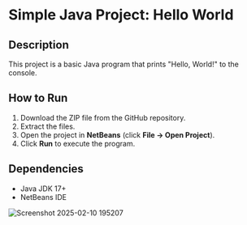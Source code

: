 # Simple Java Project: Hello World

## Description
This project is a basic Java program that prints "Hello, World!" to the console.

## How to Run
1. Download the ZIP file from the GitHub repository.
2. Extract the files.
3. Open the project in **NetBeans** (click **File → Open Project**).
4. Click **Run** to execute the program.

## Dependencies
- Java JDK 17+
- NetBeans IDE
  
![Screenshot 2025-02-10 195207](screenshot.png)
